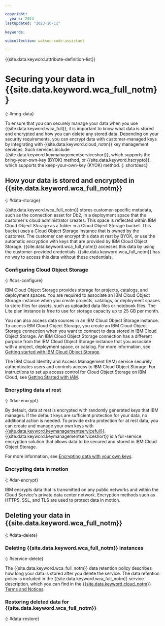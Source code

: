 ```yaml
---

copyright:
  years: 2023
lastupdated: "2023-10-11"

keywords:

subcollection: watson-code-assistant

---
```


{{site.data.keyword.attribute-definition-list}}

# Securing your data in {{site.data.keyword.wca_full_notm}}
{: #mng-data}


To ensure that you can securely manage your data when you use {{site.data.keyword.wca_full}}, it is important to know what data is stored and encrypted and how you can delete any stored data. Depending on your security requirements, you can encrypt data with customer-managed keys by integrating with {{site.data.keyword.cloud_notm}} key management services. Such services include {{site.data.keyword.keymanagementserviceshort}}, which supports the bring-your-own-key (BYOK) method, or {{site.data.keyword.hscrypto}}, which supports the keep-your-own-key (KYOK) method.
{: shortdesc}


## How your data is stored and encrypted in {{site.data.keyword.wca_full_notm}}
{: #data-storage}

{{site.data.keyword.wca_full_notm}} stores customer-specific metadata, such as the connection asset for Db2, in a deployment space that the customer's cloud administrator creates. This space is reflected within IBM Cloud Object Storage as a folder in a Cloud Object Storage bucket. This bucket uses a Cloud Object Storage instance that is owned by the customer. The customer can encrypt this data at rest by BYOK, or use the automatic encryption with keys that are provided by IBM Cloud Object Storage. {{site.data.keyword.wca_full_notm}} accesses this data by using the customer-provided credentials. {{site.data.keyword.wca_full_notm}} has no way to access this data without these credentials.

### Configuring Cloud Object Storage
{: #cos-configure}

IBM Cloud Object Storage provides storage for projects, catalogs, and deployment spaces. You are required to associate an IBM Cloud Object Storage instance when you create projects, catalogs, or deployment spaces to store files for assets, such as uploaded data files or notebook files. The Lite plan instance is free to use for storage capacity up to 25 GB per month.

You can also access data sources in an IBM Cloud Object Storage instance. To access IBM Cloud Object Storage, you create an IBM Cloud Object Storage connection when you want to connect to data stored in IBM Cloud Object Storage. An IBM Cloud Object Storage connection has a different purpose from the IBM Cloud Object Storage instance that you associate with a project, deployment space, or catalog. For more information, see [Getting started with IBM Cloud Object Storage](https://cloud.ibm.com/docs/cloud-object-storage?topic=cloud-object-storage-getting-started-cloud-object-storage).

The IBM Cloud Identity and Access Management (IAM) service securely authenticates users and controls access to IBM Cloud Object Storage. For instructions to set up access control for Cloud Object Storage on IBM Cloud, see [Getting Started with IAM](/docs/cloud-object-storage?topic=cloud-object-storage-iam).

### Encrypting data at rest
{: #dar-encrypt}

By default, data at rest is encrypted with randomly generated keys that IBM manages. If the default keys are sufficient protection for your data, no additional action is needed. To provide extra protection for at rest data, you can create and manage your own keys with [{{site.data.keyword.keymanagementservicefull}}](/docs/key-protect). {{site.data.keyword.keymanagementserviceshort}} is a full-service encryption solution that allows data to be secured and stored in IBM Cloud Object Storage.

For more information, see [Encrypting data with your own keys](/docs/overview?topic=overview-key-encryption).

### Encrypting data in motion
{: #dar-encrypt}

 IBM encrypts data that is transmitted on any public networks and within the Cloud Service's private data center network. Encryption methods such as HTTPS, SSL, and TLS are used to protect data in motion.


## Deleting your data in {{site.data.keyword.wca_full_notm}}
{: #data-delete}



### Deleting {{site.data.keyword.wca_full_notm}} instances
{: #service-delete}

The {{site.data.keyword.wca_full_notm}} data retention policy describes how long your data is stored after you delete the service. The data retention policy is included in the {{site.data.keyword.wca_full_notm}} service description, which you can find in the [{{site.data.keyword.cloud_notm}} Terms and Notices](/docs/overview?topic=overview-terms).

### Restoring deleted data for {{site.data.keyword.wca_full_notm}}
{: #data-restore}
